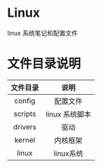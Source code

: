 # Linux
linux 系统笔记和配置文件

# 文件目录说明
| 文件目录 | 说明 |
| :---: | :---: |
| config | 配置文件 |
| scripts | linux 系统脚本 |
| drivers | 驱动 |
| kernel | 内核框架 |
| linux | linux系统 |
